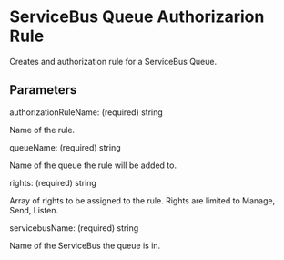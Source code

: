 # ServiceBus Queue Authorizarion Rule

Creates and authorization rule for a ServiceBus Queue.

## Parameters

authorizationRuleName: (required) string

Name of the rule.

queueName: (required) string

Name of the queue the rule will be added to.

rights: (required) string

Array of rights to be assigned to the rule.  Rights are limited to Manage, Send, Listen.

servicebusName: (required) string

Name of the ServiceBus the queue is in.